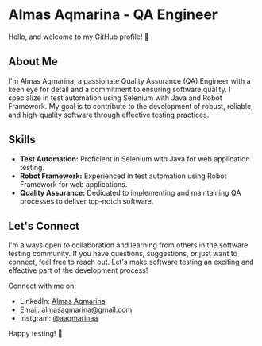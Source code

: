 # Almas Aqmarina - QA Engineer

Hello, and welcome to my GitHub profile! 👋

## About Me
I'm Almas Aqmarina, a passionate Quality Assurance (QA) Engineer with a keen eye for detail and a commitment to ensuring software quality. I specialize in test automation using Selenium with Java and Robot Framework. My goal is to contribute to the development of robust, reliable, and high-quality software through effective testing practices.

## Skills
- **Test Automation:** Proficient in Selenium with Java for web application testing.
- **Robot Framework:** Experienced in test automation using Robot Framework for web applications.
- **Quality Assurance:** Dedicated to implementing and maintaining QA processes to deliver top-notch software.

## Let's Connect
I'm always open to collaboration and learning from others in the software testing community. If you have questions, suggestions, or just want to connect, feel free to reach out. Let's make software testing an exciting and effective part of the development process!

Connect with me on:
- LinkedIn: [Almas Aqmarina](https://www.linkedin.com/in/almas-aqmarina/)
- Email: almasaqmarina@gmail.com
- Instgram: [@aaqmarinaa](https://www.instagram.com/aaqmarinaa/)

Happy testing! 🚀
